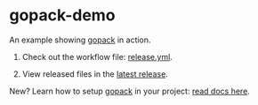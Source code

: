 # gopack-demo

An example showing [gopack](https://github.com/henryhale/gopack) in action.

1. Check out the workflow file: [release.yml](./github/workflows/release.yml).

2. View released files in the [latest release](https://github.com/henryhale/gopack-demo/releases/latest).

New? Learn how to setup [gopack](https://github.com/henryhale/gopack) in your project: [read docs here](https://github.com/henryhale/gopack#readme).